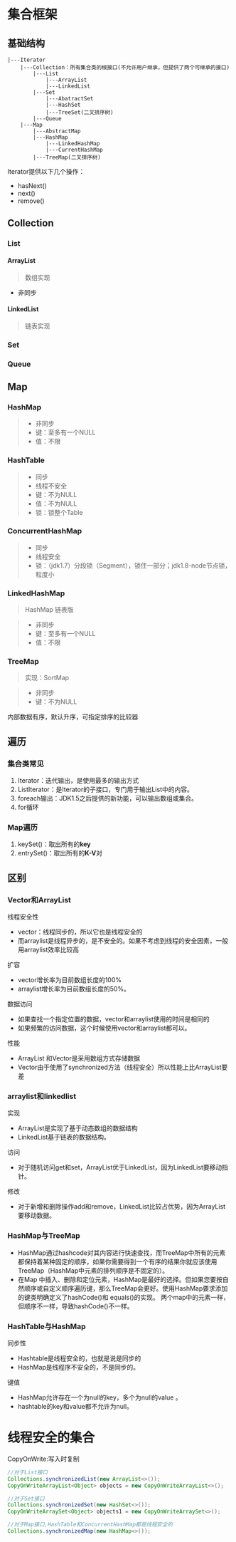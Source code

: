 # 集合框架

## 基础结构

```shell
|---Iterator
	|---Collection：所有集合类的根接口(不允许用户继承，但提供了两个可继承的接口)
		|---List
			|---ArrayList
			|---LinkedList
		|---Set
			|---AbatractSet
			|---HashSet
			|---TreeSet(二叉排序树)
		|---Queue
	|---Map
		|---AbstractMap
		|---HashMap
			|---LinkedHashMap
			|---CurrentHashMap
		|---TreeMap(二叉排序树)
```

Iterator提供以下几个操作：

- hasNext()
- next()
- remove()

## Collection

### List

#### ArrayList

> 数组实现

- 非同步

#### LinkedList

> 链表实现

### Set

### Queue

## Map

### HashMap

> - 非同步
> - 键：至多有一个NULL
> - 值：不限

### HashTable

> - 同步
> - 线程不安全
> - 键：不为NULL
> - 值：不为NULL
> - 锁：锁整个Table

### ConcurrentHashMap

> - 同步
> - 线程安全
> - 锁：（jdk1.7）分段锁（Segment），锁住一部分；jdk1.8-node节点锁，粒度小

### LinkedHashMap

> HashMap 链表版

> - 非同步
> - 键：至多有一个NULL
> - 值：不限

### TreeMap

> 实现：SortMap

> - 非同步
> - 键：不为NULL

内部数据有序，默认升序，可指定排序的比较器

## 遍历

### 集合类常见

1. Iterator：迭代输出，是使用最多的输出方式
2. ListIterator：是Iterator的子接口，专门用于输出List中的内容。
3. foreach输出：JDK1.5之后提供的新功能，可以输出数组或集合。
4. for循环

### Map遍历

1. keySet()：取出所有的**key**
2. entrySet()：取出所有的**K-V**对

## 区别

### Vector和ArrayList

线程安全性

- vector：线程同步的，所以它也是线程安全的
- 而arraylist是线程异步的，是不安全的。如果不考虑到线程的安全因素，一般用arraylist效率比较高

扩容

- vector增长率为目前数组长度的100%
- arraylist增长率为目前数组长度的50%。

数据访问

- 如果查找一个指定位置的数据，vector和arraylist使用的时间是相同的
- 如果频繁的访问数据，这个时候使用vector和arraylist都可以。

性能

- ArrayList 和Vector是采用数组方式存储数据
- Vector由于使用了synchronized方法（线程安全）所以性能上比ArrayList要差

### arraylist和linkedlist

实现

- ArrayList是实现了基于动态数组的数据结构
- LinkedList基于链表的数据结构。

访问

- 对于随机访问get和set，ArrayList优于LinkedList，因为LinkedList要移动指针。

修改

- 对于新增和删除操作add和remove，LinkedList比较占优势，因为ArrayList要移动数据。

### HashMap与TreeMap

-  HashMap通过hashcode对其内容进行快速查找，而TreeMap中所有的元素都保持着某种固定的顺序，如果你需要得到一个有序的结果你就应该使用TreeMap（HashMap中元素的排列顺序是不固定的）。
- 在Map 中插入、删除和定位元素，HashMap是最好的选择。但如果您要按自然顺序或自定义顺序遍历键，那么TreeMap会更好。使用HashMap要求添加的键类明确定义了hashCode()和 equals()的实现。
    两个map中的元素一样，但顺序不一样，导致hashCode()不一样。

### HashTable与HashMap

同步性

- Hashtable是线程安全的，也就是说是同步的
- HashMap是线程序不安全的，不是同步的。

键值

- HashMap允许存在一个为null的key，多个为null的value 。
- hashtable的key和value都不允许为null。

# 线程安全的集合

CopyOnWrite:写入时复制

```java
//对于List接口
Collections.synchronizedList(new ArrayList<>());
CopyOnWriteArrayList<Object> objects = new CopyOnWriteArrayList<>();

//对于Set接口
Collections.synchronizedSet(new HashSet<>());
CopyOnWriteArraySet<Object> objects1 = new CopyOnWriteArraySet<>();

//对于Map接口,HashTable和ConcurrentHashMap都是线程安全的
Collections.synchronizedMap(new HashMap<>());
```